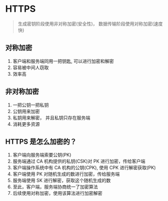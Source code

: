 # HTTPS

> 生成密钥阶段使用非对称加密(安全性)， 数据传输阶段使用对称加密(速度快)

## 对称加密

1. 客户端和服务端同用一把钥匙, 可以进行加密和解密
2. 容易被中间人窃取
3. 效率高

## 非对称加密

1. 一把公钥一把私钥
2. 公钥用来加密
3. 私钥用来解密， 并且私钥只存在服务端
4. 消耗更多资源

## HTTPS 是怎么加密的？

1. 客户端向服务端索要公钥(PK)
2. 服务端通过 CA 机构提供的私钥(CSK)对 PK 进行加密，传给客户端
3. 客户端操作系统中有 CA 机构的公钥(CPK), 使用 CPK 进行解密获取(PK)
4. 客户端使用 PK 对随机生成的数进行加密，传给服务端
5. 服务端使用 SK 进行解密，获取这个随机生成的数
6. 至此，客户端，服务端协商统一了加密算法
7. 后续使用对称加密，使用该算法进行加密解密
